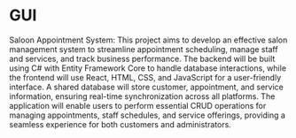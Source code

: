 # GUI
Saloon Appointment System: This project aims to develop an effective salon management system to streamline appointment scheduling, manage staff and services, and track business performance. The backend will be built using C# with Entity Framework Core to handle database interactions, while the frontend will use React, HTML, CSS, and JavaScript for a user-friendly interface. A shared database will store customer, appointment, and service information, ensuring real-time synchronization across all platforms. The application will enable users to perform essential CRUD operations for managing appointments, staff schedules, and service offerings, providing a seamless experience for both customers and administrators.


